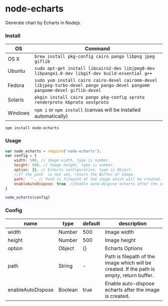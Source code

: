 # node-echarts
Generate chart by Echarts in Nodejs.
### Install
OS | Command
----- | -----
OS X | `brew install pkg-config cairo pango libpng jpeg giflib`
Ubuntu | `sudo apt-get install libcairo2-dev libjpeg8-dev libpango1.0-dev libgif-dev build-essential g++`
Fedora | `sudo yum install cairo cairo-devel cairomm-devel libjpeg-turbo-devel pango pango-devel pangomm pangomm-devel giflib-devel`
Solaris | `pkgin install cairo pango pkg-config xproto renderproto kbproto xextproto`
Windows | `npm i` or `npm install` (canvas will be installed automatically)

```
npm install node-echarts
```

### Usage
```javascript
var node_echarts = require('node-echarts');
var config = {
    width: 500, // Image width, type is number.
    height: 500, // Image height, type is number.
    option: {}, // Echarts configuration, type is Object.
    //If the path  is not set, return the Buffer of image.
    path:  '', // Path is filepath of the image which will be created.
    enableAutoDispose: true  //Enable auto-dispose echarts after the image is created.
}

node_echarts(config)

```

### Config

|name|type|default|description|
|---|---|---|---|
|width|Number|500|Image width|
|height|Number|500|Image height|
|option|Object|{}|Echarts Options|
|path|String|-|Path is filepath of the image which will be created. If the path is empty, return buffer.|
|enableAutoDispose|Boolean|true|Enable auto-dispose echarts after the image is created.|
